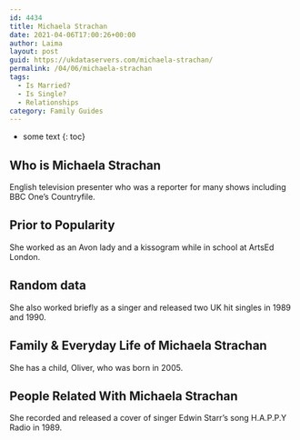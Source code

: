 ```yaml
---
id: 4434
title: Michaela Strachan
date: 2021-04-06T17:00:26+00:00
author: Laima
layout: post
guid: https://ukdataservers.com/michaela-strachan/
permalink: /04/06/michaela-strachan
tags:
  - Is Married?
  - Is Single?
  - Relationships
category: Family Guides
---
```


* some text
{: toc}


## Who is Michaela Strachan
                  
                  
                  
English television presenter who was a reporter for many shows including BBC One&#8217;s Countryfile.
                  
              
            
              
            
                
                
                
## Prior to Popularity
                  
                  
                  
She worked as an Avon lady and a kissogram while in school at ArtsEd London.
                  
              
            
              
            
                
                
                
## Random data
                  
                  
                  
She also worked briefly as a singer and released two UK hit singles in 1989 and 1990.
                  
              
            
              
            
                
                
                
## Family & Everyday Life of Michaela Strachan
                  
                  
                  
She has a child, Oliver, who was born in 2005.
                  
              
            
              
            
                
                
                
## People Related With Michaela Strachan
                  
                  
                  
She recorded and released a cover of singer Edwin Starr&#8217;s song H.A.P.P.Y Radio in 1989.
                  
              
            
              
            
                
              
            
              
              
            
            
              
            
          
          
          